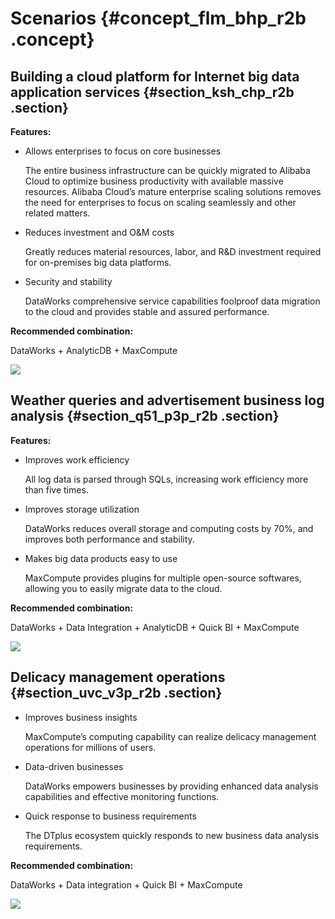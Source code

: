 # Scenarios {#concept_flm_bhp_r2b .concept}

## Building a cloud platform for Internet big data application services {#section_ksh_chp_r2b .section}

**Features:**

-   Allows enterprises to focus on core businesses

    The entire business infrastructure can be quickly migrated to Alibaba Cloud to optimize business productivity with available massive resources. Alibaba Cloud’s mature enterprise scaling solutions removes the need for enterprises to focus on scaling seamlessly and other related matters.

-   Reduces investment and O&M costs

    Greatly reduces material resources, labor, and R&D investment required for on-premises big data platforms.

-   Security and stability

    DataWorks comprehensive service capabilities foolproof data migration to the cloud and provides stable and assured performance.


**Recommended combination:**

DataWorks + AnalyticDB + MaxCompute

![](http://static-aliyun-doc.oss-cn-hangzhou.aliyuncs.com/assets/img/16169/15476087568914_en-US.png)

## Weather queries and advertisement business log analysis {#section_q51_p3p_r2b .section}

**Features:**

-   Improves work efficiency

    All log data is parsed through SQLs, increasing work efficiency more than five times.

-   Improves storage utilization

    DataWorks reduces overall storage and computing costs by 70%, and improves both performance and stability.

-   Makes big data products easy to use

    MaxCompute provides plugins for multiple open-source softwares, allowing you to easily migrate data to the cloud.


**Recommended combination:**

DataWorks + Data Integration + AnalyticDB + Quick BI + MaxCompute

![](http://static-aliyun-doc.oss-cn-hangzhou.aliyuncs.com/assets/img/16169/15476087568916_en-US.png)

## Delicacy management operations {#section_uvc_v3p_r2b .section}

-   Improves business insights

    MaxCompute’s computing capability can realize delicacy management operations for millions of users.

-   Data-driven businesses

    DataWorks empowers businesses by providing enhanced data analysis capabilities and effective monitoring functions.

-   Quick response to business requirements

    The DTplus ecosystem quickly responds to new business data analysis requirements.


**Recommended combination:**

DataWorks + Data integration + Quick BI + MaxCompute

![](http://static-aliyun-doc.oss-cn-hangzhou.aliyuncs.com/assets/img/16169/15476087568917_en-US.png)

